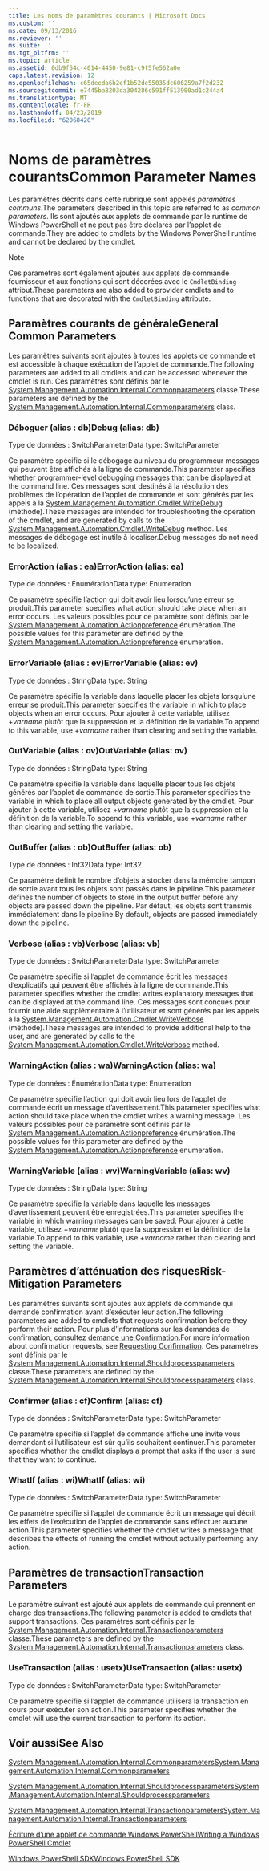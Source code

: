 ```yaml
---
title: Les noms de paramètres courants | Microsoft Docs
ms.custom: ''
ms.date: 09/13/2016
ms.reviewer: ''
ms.suite: ''
ms.tgt_pltfrm: ''
ms.topic: article
ms.assetid: 0db9f54c-4014-4450-9e81-c9f5fe562a0e
caps.latest.revision: 12
ms.openlocfilehash: c65deeda6b2ef1b52de55035dc606259a7f2d232
ms.sourcegitcommit: e7445ba8203da304286c591ff513900ad1c244a4
ms.translationtype: MT
ms.contentlocale: fr-FR
ms.lasthandoff: 04/23/2019
ms.locfileid: "62068420"
---
```

# <a name="common-parameter-names"></a><span data-ttu-id="592cf-102">Noms de paramètres courants</span><span class="sxs-lookup"><span data-stu-id="592cf-102">Common Parameter Names</span></span>

<span data-ttu-id="592cf-103">Les paramètres décrits dans cette rubrique sont appelés *paramètres communs*.</span><span class="sxs-lookup"><span data-stu-id="592cf-103">The parameters described in this topic are referred to as *common parameters*.</span></span> <span data-ttu-id="592cf-104">Ils sont ajoutés aux applets de commande par le runtime de Windows PowerShell et ne peut pas être déclarés par l’applet de commande.</span><span class="sxs-lookup"><span data-stu-id="592cf-104">They are added to cmdlets by the Windows PowerShell runtime and cannot be declared by the cmdlet.</span></span>

> [!NOTE]
> <span data-ttu-id="592cf-105">Ces paramètres sont également ajoutés aux applets de commande fournisseur et aux fonctions qui sont décorées avec le `CmdletBinding` attribut.</span><span class="sxs-lookup"><span data-stu-id="592cf-105">These parameters are also added to provider cmdlets and to functions that are decorated with the `CmdletBinding` attribute.</span></span>

## <a name="general-common-parameters"></a><span data-ttu-id="592cf-106">Paramètres courants de générale</span><span class="sxs-lookup"><span data-stu-id="592cf-106">General Common Parameters</span></span>

<span data-ttu-id="592cf-107">Les paramètres suivants sont ajoutés à toutes les applets de commande et est accessible à chaque exécution de l’applet de commande.</span><span class="sxs-lookup"><span data-stu-id="592cf-107">The following parameters are added to all cmdlets and can be accessed whenever the cmdlet is run.</span></span> <span data-ttu-id="592cf-108">Ces paramètres sont définis par le [System.Management.Automation.Internal.Commonparameters](/dotnet/api/System.Management.Automation.Internal.CommonParameters) classe.</span><span class="sxs-lookup"><span data-stu-id="592cf-108">These parameters are defined by the [System.Management.Automation.Internal.Commonparameters](/dotnet/api/System.Management.Automation.Internal.CommonParameters) class.</span></span>

### <a name="debug-alias-db"></a><span data-ttu-id="592cf-109">Déboguer (alias : db)</span><span class="sxs-lookup"><span data-stu-id="592cf-109">Debug (alias: db)</span></span>

<span data-ttu-id="592cf-110">Type de données : SwitchParameter</span><span class="sxs-lookup"><span data-stu-id="592cf-110">Data type: SwitchParameter</span></span>

<span data-ttu-id="592cf-111">Ce paramètre spécifie si le débogage au niveau du programmeur messages qui peuvent être affichés à la ligne de commande.</span><span class="sxs-lookup"><span data-stu-id="592cf-111">This parameter specifies whether programmer-level debugging messages that can be displayed at the command line.</span></span> <span data-ttu-id="592cf-112">Ces messages sont destinés à la résolution des problèmes de l’opération de l’applet de commande et sont générés par les appels à la [System.Management.Automation.Cmdlet.WriteDebug](/dotnet/api/System.Management.Automation.Cmdlet.WriteDebug) (méthode).</span><span class="sxs-lookup"><span data-stu-id="592cf-112">These messages are intended for troubleshooting the operation of the cmdlet, and are generated by calls to the [System.Management.Automation.Cmdlet.WriteDebug](/dotnet/api/System.Management.Automation.Cmdlet.WriteDebug) method.</span></span> <span data-ttu-id="592cf-113">Les messages de débogage est inutile à localiser.</span><span class="sxs-lookup"><span data-stu-id="592cf-113">Debug messages do not need to be localized.</span></span>

### <a name="erroraction-alias-ea"></a><span data-ttu-id="592cf-114">ErrorAction (alias : ea)</span><span class="sxs-lookup"><span data-stu-id="592cf-114">ErrorAction (alias: ea)</span></span>

<span data-ttu-id="592cf-115">Type de données : Énumération</span><span class="sxs-lookup"><span data-stu-id="592cf-115">Data type: Enumeration</span></span>

<span data-ttu-id="592cf-116">Ce paramètre spécifie l’action qui doit avoir lieu lorsqu’une erreur se produit.</span><span class="sxs-lookup"><span data-stu-id="592cf-116">This parameter specifies what action should take place when an error occurs.</span></span> <span data-ttu-id="592cf-117">Les valeurs possibles pour ce paramètre sont définis par le [System.Management.Automation.Actionpreference](/dotnet/api/System.Management.Automation.ActionPreference) énumération.</span><span class="sxs-lookup"><span data-stu-id="592cf-117">The possible values for this parameter are defined by the [System.Management.Automation.Actionpreference](/dotnet/api/System.Management.Automation.ActionPreference) enumeration.</span></span>

### <a name="errorvariable-alias-ev"></a><span data-ttu-id="592cf-118">ErrorVariable (alias : ev)</span><span class="sxs-lookup"><span data-stu-id="592cf-118">ErrorVariable (alias: ev)</span></span>

<span data-ttu-id="592cf-119">Type de données : String</span><span class="sxs-lookup"><span data-stu-id="592cf-119">Data type: String</span></span>

<span data-ttu-id="592cf-120">Ce paramètre spécifie la variable dans laquelle placer les objets lorsqu’une erreur se produit.</span><span class="sxs-lookup"><span data-stu-id="592cf-120">This parameter specifies the variable in which to place objects when an error occurs.</span></span> <span data-ttu-id="592cf-121">Pour ajouter à cette variable, utilisez +*varname* plutôt que la suppression et la définition de la variable.</span><span class="sxs-lookup"><span data-stu-id="592cf-121">To append to this variable, use +*varname* rather than clearing and setting the variable.</span></span>

### <a name="outvariable-alias-ov"></a><span data-ttu-id="592cf-122">OutVariable (alias : ov)</span><span class="sxs-lookup"><span data-stu-id="592cf-122">OutVariable (alias: ov)</span></span>

<span data-ttu-id="592cf-123">Type de données : String</span><span class="sxs-lookup"><span data-stu-id="592cf-123">Data type: String</span></span>

<span data-ttu-id="592cf-124">Ce paramètre spécifie la variable dans laquelle placer tous les objets générés par l’applet de commande de sortie.</span><span class="sxs-lookup"><span data-stu-id="592cf-124">This parameter specifies the variable in which to place all output objects generated by the cmdlet.</span></span> <span data-ttu-id="592cf-125">Pour ajouter à cette variable, utilisez +*varname* plutôt que la suppression et la définition de la variable.</span><span class="sxs-lookup"><span data-stu-id="592cf-125">To append to this variable, use +*varname* rather than clearing and setting the variable.</span></span>

### <a name="outbuffer-alias-ob"></a><span data-ttu-id="592cf-126">OutBuffer (alias : ob)</span><span class="sxs-lookup"><span data-stu-id="592cf-126">OutBuffer (alias: ob)</span></span>

<span data-ttu-id="592cf-127">Type de données : Int32</span><span class="sxs-lookup"><span data-stu-id="592cf-127">Data type: Int32</span></span>

<span data-ttu-id="592cf-128">Ce paramètre définit le nombre d’objets à stocker dans la mémoire tampon de sortie avant tous les objets sont passés dans le pipeline.</span><span class="sxs-lookup"><span data-stu-id="592cf-128">This parameter defines the number of objects to store in the output buffer before any objects are passed down the pipeline.</span></span> <span data-ttu-id="592cf-129">Par défaut, les objets sont transmis immédiatement dans le pipeline.</span><span class="sxs-lookup"><span data-stu-id="592cf-129">By default, objects are passed immediately down the pipeline.</span></span>

### <a name="verbose-alias-vb"></a><span data-ttu-id="592cf-130">Verbose (alias : vb)</span><span class="sxs-lookup"><span data-stu-id="592cf-130">Verbose (alias: vb)</span></span>

<span data-ttu-id="592cf-131">Type de données : SwitchParameter</span><span class="sxs-lookup"><span data-stu-id="592cf-131">Data type: SwitchParameter</span></span>

<span data-ttu-id="592cf-132">Ce paramètre spécifie si l’applet de commande écrit les messages d’explicatifs qui peuvent être affichés à la ligne de commande.</span><span class="sxs-lookup"><span data-stu-id="592cf-132">This parameter specifies whether the cmdlet writes explanatory messages that can be displayed at the command line.</span></span> <span data-ttu-id="592cf-133">Ces messages sont conçues pour fournir une aide supplémentaire à l’utilisateur et sont générés par les appels à la [System.Management.Automation.Cmdlet.WriteVerbose](/dotnet/api/System.Management.Automation.Cmdlet.WriteVerbose) (méthode).</span><span class="sxs-lookup"><span data-stu-id="592cf-133">These messages are intended to provide additional help to the user, and are generated by calls to the [System.Management.Automation.Cmdlet.WriteVerbose](/dotnet/api/System.Management.Automation.Cmdlet.WriteVerbose) method.</span></span>

### <a name="warningaction-alias-wa"></a><span data-ttu-id="592cf-134">WarningAction (alias : wa)</span><span class="sxs-lookup"><span data-stu-id="592cf-134">WarningAction (alias: wa)</span></span>

<span data-ttu-id="592cf-135">Type de données : Énumération</span><span class="sxs-lookup"><span data-stu-id="592cf-135">Data type: Enumeration</span></span>

<span data-ttu-id="592cf-136">Ce paramètre spécifie l’action qui doit avoir lieu lors de l’applet de commande écrit un message d’avertissement.</span><span class="sxs-lookup"><span data-stu-id="592cf-136">This parameter specifies what action should take place when the cmdlet writes a warning message.</span></span> <span data-ttu-id="592cf-137">Les valeurs possibles pour ce paramètre sont définis par le [System.Management.Automation.Actionpreference](/dotnet/api/System.Management.Automation.ActionPreference) énumération.</span><span class="sxs-lookup"><span data-stu-id="592cf-137">The possible values for this parameter are defined by the [System.Management.Automation.Actionpreference](/dotnet/api/System.Management.Automation.ActionPreference) enumeration.</span></span>

### <a name="warningvariable-alias-wv"></a><span data-ttu-id="592cf-138">WarningVariable (alias : wv)</span><span class="sxs-lookup"><span data-stu-id="592cf-138">WarningVariable (alias: wv)</span></span>

<span data-ttu-id="592cf-139">Type de données : String</span><span class="sxs-lookup"><span data-stu-id="592cf-139">Data type: String</span></span>

<span data-ttu-id="592cf-140">Ce paramètre spécifie la variable dans laquelle les messages d’avertissement peuvent être enregistrées.</span><span class="sxs-lookup"><span data-stu-id="592cf-140">This parameter specifies the variable in which warning messages can be saved.</span></span> <span data-ttu-id="592cf-141">Pour ajouter à cette variable, utilisez +*varname* plutôt que la suppression et la définition de la variable.</span><span class="sxs-lookup"><span data-stu-id="592cf-141">To append to this variable, use +*varname* rather than clearing and setting the variable.</span></span>

## <a name="risk-mitigation-parameters"></a><span data-ttu-id="592cf-142">Paramètres d’atténuation des risques</span><span class="sxs-lookup"><span data-stu-id="592cf-142">Risk-Mitigation Parameters</span></span>

<span data-ttu-id="592cf-143">Les paramètres suivants sont ajoutés aux applets de commande qui demande confirmation avant d’exécuter leur action.</span><span class="sxs-lookup"><span data-stu-id="592cf-143">The following parameters are added to cmdlets that requests confirmation before they perform their action.</span></span> <span data-ttu-id="592cf-144">Pour plus d’informations sur les demandes de confirmation, consultez [demande une Confirmation](./requesting-confirmation-from-cmdlets.md).</span><span class="sxs-lookup"><span data-stu-id="592cf-144">For more information about confirmation requests, see [Requesting Confirmation](./requesting-confirmation-from-cmdlets.md).</span></span> <span data-ttu-id="592cf-145">Ces paramètres sont définis par le [System.Management.Automation.Internal.Shouldprocessparameters](/dotnet/api/System.Management.Automation.Internal.ShouldProcessParameters) classe.</span><span class="sxs-lookup"><span data-stu-id="592cf-145">These parameters are defined by the [System.Management.Automation.Internal.Shouldprocessparameters](/dotnet/api/System.Management.Automation.Internal.ShouldProcessParameters) class.</span></span>

### <a name="confirm-alias-cf"></a><span data-ttu-id="592cf-146">Confirmer (alias : cf)</span><span class="sxs-lookup"><span data-stu-id="592cf-146">Confirm (alias: cf)</span></span>

<span data-ttu-id="592cf-147">Type de données : SwitchParameter</span><span class="sxs-lookup"><span data-stu-id="592cf-147">Data type: SwitchParameter</span></span>

<span data-ttu-id="592cf-148">Ce paramètre spécifie si l’applet de commande affiche une invite vous demandant si l’utilisateur est sûr qu’ils souhaitent continuer.</span><span class="sxs-lookup"><span data-stu-id="592cf-148">This parameter specifies whether the cmdlet displays a prompt that asks if the user is sure that they want to continue.</span></span>

### <a name="whatif-alias-wi"></a><span data-ttu-id="592cf-149">WhatIf (alias : wi)</span><span class="sxs-lookup"><span data-stu-id="592cf-149">WhatIf (alias: wi)</span></span>

<span data-ttu-id="592cf-150">Type de données : SwitchParameter</span><span class="sxs-lookup"><span data-stu-id="592cf-150">Data type: SwitchParameter</span></span>

<span data-ttu-id="592cf-151">Ce paramètre spécifie si l’applet de commande écrit un message qui décrit les effets de l’exécution de l’applet de commande sans effectuer aucune action.</span><span class="sxs-lookup"><span data-stu-id="592cf-151">This parameter specifies whether the cmdlet writes a message that describes the effects of running the cmdlet without actually performing any action.</span></span>

## <a name="transaction-parameters"></a><span data-ttu-id="592cf-152">Paramètres de transaction</span><span class="sxs-lookup"><span data-stu-id="592cf-152">Transaction Parameters</span></span>

<span data-ttu-id="592cf-153">Le paramètre suivant est ajouté aux applets de commande qui prennent en charge des transactions.</span><span class="sxs-lookup"><span data-stu-id="592cf-153">The following parameter is added to cmdlets that support transactions.</span></span> <span data-ttu-id="592cf-154">Ces paramètres sont définis par le [System.Management.Automation.Internal.Transactionparameters](/dotnet/api/System.Management.Automation.Internal.TransactionParameters) classe.</span><span class="sxs-lookup"><span data-stu-id="592cf-154">These parameters are defined by the [System.Management.Automation.Internal.Transactionparameters](/dotnet/api/System.Management.Automation.Internal.TransactionParameters) class.</span></span>

### <a name="usetransaction-alias-usetx"></a><span data-ttu-id="592cf-155">UseTransaction (alias : usetx)</span><span class="sxs-lookup"><span data-stu-id="592cf-155">UseTransaction (alias: usetx)</span></span>

<span data-ttu-id="592cf-156">Type de données : SwitchParameter</span><span class="sxs-lookup"><span data-stu-id="592cf-156">Data type: SwitchParameter</span></span>

<span data-ttu-id="592cf-157">Ce paramètre spécifie si l’applet de commande utilisera la transaction en cours pour exécuter son action.</span><span class="sxs-lookup"><span data-stu-id="592cf-157">This parameter specifies whether the cmdlet will use the current transaction to perform its action.</span></span>

## <a name="see-also"></a><span data-ttu-id="592cf-158">Voir aussi</span><span class="sxs-lookup"><span data-stu-id="592cf-158">See Also</span></span>

[<span data-ttu-id="592cf-159">System.Management.Automation.Internal.Commonparameters</span><span class="sxs-lookup"><span data-stu-id="592cf-159">System.Management.Automation.Internal.Commonparameters</span></span>](/dotnet/api/System.Management.Automation.Internal.CommonParameters)

[<span data-ttu-id="592cf-160">System.Management.Automation.Internal.Shouldprocessparameters</span><span class="sxs-lookup"><span data-stu-id="592cf-160">System.Management.Automation.Internal.Shouldprocessparameters</span></span>](/dotnet/api/System.Management.Automation.Internal.ShouldProcessParameters)

[<span data-ttu-id="592cf-161">System.Management.Automation.Internal.Transactionparameters</span><span class="sxs-lookup"><span data-stu-id="592cf-161">System.Management.Automation.Internal.Transactionparameters</span></span>](/dotnet/api/System.Management.Automation.Internal.TransactionParameters)

[<span data-ttu-id="592cf-162">Écriture d’une applet de commande Windows PowerShell</span><span class="sxs-lookup"><span data-stu-id="592cf-162">Writing a Windows PowerShell Cmdlet</span></span>](./writing-a-windows-powershell-cmdlet.md)

[<span data-ttu-id="592cf-163">Windows PowerShell SDK</span><span class="sxs-lookup"><span data-stu-id="592cf-163">Windows PowerShell SDK</span></span>](../windows-powershell-reference.md)
